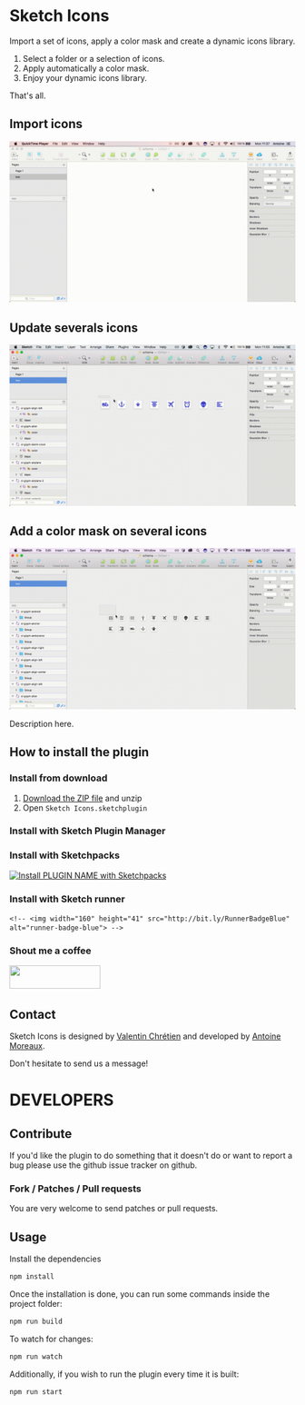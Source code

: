 # Sketch Icons

Import a set of icons, apply a color mask and create a dynamic icons library.

1. Select a folder or a selection of icons.
2. Apply automatically a color mask.
3. Enjoy your dynamic icons library.

That's all.

## Import icons

![alt text](images/import-icons.gif)

## Update severals icons

![alt text](images/update-icons.gif)

## Add a color mask on several icons

![alt text](images/add-mask-icons.gif)

Description here.

## How to install the plugin

### Install from download

1. [Download the ZIP file](https://github.com/AMoreaux/Sketch-Icons/releases/latest) and unzip
2. Open `Sketch Icons.sketchplugin`

### Install with Sketch Plugin Manager

### Install with Sketchpacks

[![Install PLUGIN NAME with Sketchpacks](http://sketchpacks-com.s3.amazonaws.com/assets/badges/sketchpacks-badge-install.png "Install PLUGIN NAME with Sketchpacks")](https://sketchpacks.com/AMoreaux/Sketch-Icons/install)

### Install with Sketch runner

<!-- <a href="http://bit.ly/SketchRunnerWebsite"> -->
	<!-- <img width="160" height="41" src="http://bit.ly/RunnerBadgeBlue" alt="runner-badge-blue"> -->
<!-- </a> -->

### Shout me a coffee

<a href="https://www.paypal.me/AntoineMoreaux">
	<img width="160" height="41" src="https://raw.githubusercontent.com/DWilliames/PDF-export-sketch-plugin/master/images/paypal-badge.png">
</a>

## Contact

Sketch Icons is designed by [Valentin Chrétien](https://twitter.com/valentinchrt) and developed by [Antoine Moreaux](https://twitter.com/Antoine_Moreaux).

Don't hesitate to send us a message!

# DEVELOPERS

## Contribute

If you'd like the plugin to do something that it doesn't do or want to report a bug please use the github issue tracker on github.

### Fork / Patches / Pull requests

You are very welcome to send patches or pull requests.

## Usage

Install the dependencies

```bash
npm install
```

Once the installation is done, you can run some commands inside the project folder:

```bash
npm run build
```

To watch for changes:

```bash
npm run watch
```

Additionally, if you wish to run the plugin every time it is built:

```bash
npm run start
```


